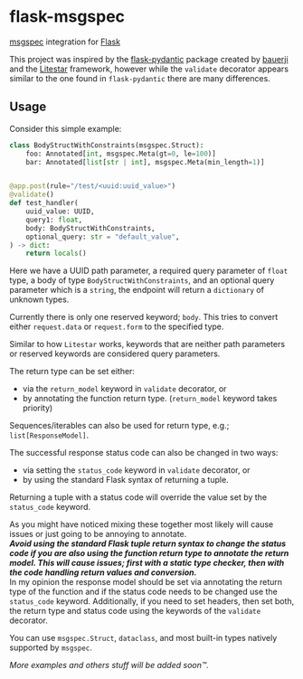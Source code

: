 # flask-msgspec
[msgspec](https://github.com/jcrist/msgspec) integration for [Flask](https://github.com/pallets/flask)

This project was inspired by the [flask-pydantic](https://github.com/bauerji/flask-pydantic) package created by [bauerji](https://github.com/bauerji) and the [Litestar](https://github.com/litestar-org/litestar) framework, however while the `validate` decorator appears similar to the one found in `flask-pydantic` there are many differences.

## Usage
Consider this simple example:
```py
class BodyStructWithConstraints(msgspec.Struct):
    foo: Annotated[int, msgspec.Meta(gt=0, le=100)]
    bar: Annotated[list[str | int], msgspec.Meta(min_length=1)]


@app.post(rule="/test/<uuid:uuid_value>")
@validate()
def test_handler(
    uuid_value: UUID,
    query1: float,
    body: BodyStructWithConstraints,
    optional_query: str = "default_value",
) -> dict:
    return locals()
```
Here we have a UUID path parameter, a required query parameter of `float` type, a body of type `BodyStructWithConstraints`, and an optional query parameter which is a `string`, the endpoint will return a `dictionary` of unknown types.

Currently there is only one reserved keyword; `body`. This tries to convert either `request.data` or `request.form` to the specified type.

Similar to how `Litestar` works, keywords that are neither path parameters or reserved keywords are considered query parameters.

The return type can be set either:
- via the `return_model` keyword in `validate` decorator, or
- by annotating the function return type. (`return_model` keyword takes priority)

Sequences/iterables can also be used for return type, e.g.; `list[ResponseModel]`.

The successful response status code can also be changed in two ways:
- via setting the `status_code` keyword in `validate` decorator, or
- by using the standard Flask syntax of returning a tuple.

Returning a tuple with a status code will override the value set by the `status_code` keyword.

As you might have noticed mixing these together most likely will cause issues or just going to be annoying to annotate.\
***Avoid using the standard Flask tuple return syntax to change the status code if you are also using the function return type to annotate the return model. This will cause issues; first with a static type checker, then with the code handling return values and conversion.***\
In my opinion the response model should be set via annotating the return type of the function and if the status code needs to be changed use the `status_code` keyword. Additionally, if you need to set headers, then set both, the return type and status code using the keywords of the `validate` decorator.

You can use `msgspec.Struct`, `dataclass`, and most built-in types natively supported by `msgspec`.

*More examples and others stuff will be added soon:tm:.*
